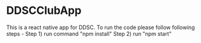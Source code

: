# DDSCClubApp
This is a react native app for DDSC. To run the code please follow following steps - Step 1) run command "npm install" Step 2) run "npm start"
